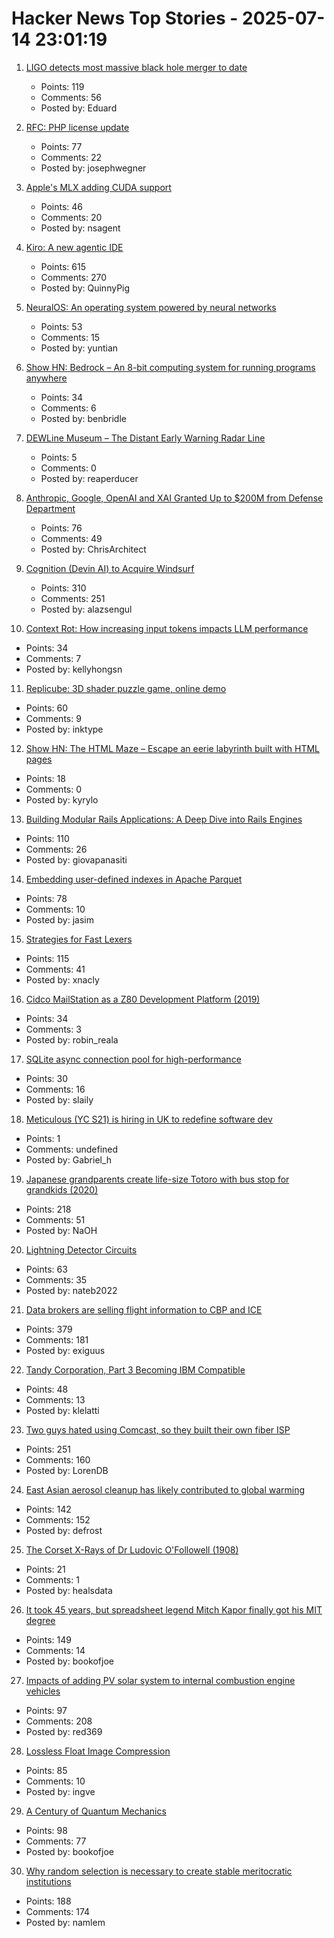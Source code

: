 # Hacker News Top Stories - 2025-07-14 23:01:19

1. [LIGO detects most massive black hole merger to date](https://www.caltech.edu/about/news/ligo-detects-most-massive-black-hole-merger-to-date)
   - Points: 119
   - Comments: 56
   - Posted by: Eduard

2. [RFC: PHP license update](https://wiki.php.net/rfc/php_license_update)
   - Points: 77
   - Comments: 22
   - Posted by: josephwegner

3. [Apple's MLX adding CUDA support](https://github.com/ml-explore/mlx/pull/1983)
   - Points: 46
   - Comments: 20
   - Posted by: nsagent

4. [Kiro: A new agentic IDE](https://kiro.dev/blog/introducing-kiro/)
   - Points: 615
   - Comments: 270
   - Posted by: QuinnyPig

5. [NeuralOS: An operating system powered by neural networks](https://neural-os.com/)
   - Points: 53
   - Comments: 15
   - Posted by: yuntian

6. [Show HN: Bedrock – An 8-bit computing system for running programs anywhere](https://benbridle.com/projects/bedrock.html)
   - Points: 34
   - Comments: 6
   - Posted by: benbridle

7. [DEWLine Museum – The Distant Early Warning Radar Line](https://dewlinemuseum.com/)
   - Points: 5
   - Comments: 0
   - Posted by: reaperducer

8. [Anthropic, Google, OpenAI and XAI Granted Up to $200M from Defense Department](https://www.cnbc.com/2025/07/14/anthropic-google-openai-xai-granted-up-to-200-million-from-dod.html)
   - Points: 76
   - Comments: 49
   - Posted by: ChrisArchitect

9. [Cognition (Devin AI) to Acquire Windsurf](https://cognition.ai/blog/windsurf)
   - Points: 310
   - Comments: 251
   - Posted by: alazsengul

10. [Context Rot: How increasing input tokens impacts LLM performance](https://research.trychroma.com/context-rot)
   - Points: 34
   - Comments: 7
   - Posted by: kellyhongsn

11. [Replicube: 3D shader puzzle game, online demo](https://replicube.xyz/staging/)
   - Points: 60
   - Comments: 9
   - Posted by: inktype

12. [Show HN: The HTML Maze – Escape an eerie labyrinth built with HTML pages](https://htmlmaze.com/)
   - Points: 18
   - Comments: 0
   - Posted by: kyrylo

13. [Building Modular Rails Applications: A Deep Dive into Rails Engines](https://www.panasiti.me/blog/modular-rails-applications-rails-engines-active-storage-dashboard/)
   - Points: 110
   - Comments: 26
   - Posted by: giovapanasiti

14. [Embedding user-defined indexes in Apache Parquet](https://datafusion.apache.org/blog/2025/07/14/user-defined-parquet-indexes/)
   - Points: 78
   - Comments: 10
   - Posted by: jasim

15. [Strategies for Fast Lexers](https://xnacly.me/posts/2025/fast-lexer-strategies/)
   - Points: 115
   - Comments: 41
   - Posted by: xnacly

16. [Cidco MailStation as a Z80 Development Platform (2019)](https://jcs.org/2019/05/03/mailstation)
   - Points: 34
   - Comments: 3
   - Posted by: robin_reala

17. [SQLite async connection pool for high-performance](https://github.com/slaily/aiosqlitepool)
   - Points: 30
   - Comments: 16
   - Posted by: slaily

18. [Meticulous (YC S21) is hiring in UK to redefine software dev](https://tinyurl.com/join-meticulous)
   - Points: 1
   - Comments: undefined
   - Posted by: Gabriel_h

19. [Japanese grandparents create life-size Totoro with bus stop for grandkids (2020)](https://mymodernmet.com/totoro-sculpture-bus-stop/)
   - Points: 218
   - Comments: 51
   - Posted by: NaOH

20. [Lightning Detector Circuits](https://techlib.com/electronics/lightningnew.htm)
   - Points: 63
   - Comments: 35
   - Posted by: nateb2022

21. [Data brokers are selling flight information to CBP and ICE](https://www.eff.org/deeplinks/2025/07/data-brokers-are-selling-your-flight-information-cbp-and-ice)
   - Points: 379
   - Comments: 181
   - Posted by: exiguus

22. [Tandy Corporation, Part 3 Becoming IBM Compatible](https://www.abortretry.fail/p/tandy-corporation-part-3)
   - Points: 48
   - Comments: 13
   - Posted by: klelatti

23. [Two guys hated using Comcast, so they built their own fiber ISP](https://arstechnica.com/tech-policy/2025/07/two-guys-hated-using-comcast-so-they-built-their-own-fiber-isp/)
   - Points: 251
   - Comments: 160
   - Posted by: LorenDB

24. [East Asian aerosol cleanup has likely contributed to global warming](https://www.nature.com/articles/s43247-025-02527-3)
   - Points: 142
   - Comments: 152
   - Posted by: defrost

25. [The Corset X-Rays of Dr Ludovic O'Followell (1908)](https://publicdomainreview.org/collection/the-corset-x-rays-of-dr-ludovic-o-followell-1908/)
   - Points: 21
   - Comments: 1
   - Posted by: healsdata

26. [It took 45 years, but spreadsheet legend Mitch Kapor finally got his MIT degree](https://www.bostonglobe.com/2025/06/24/business/mitch-kapor-mit-degree-bill-aulet/)
   - Points: 149
   - Comments: 14
   - Posted by: bookofjoe

27. [Impacts of adding PV solar system to internal combustion engine vehicles](https://www.jstor.org/stable/26169128)
   - Points: 97
   - Comments: 208
   - Posted by: red369

28. [Lossless Float Image Compression](https://aras-p.info/blog/2025/07/08/Lossless-Float-Image-Compression/)
   - Points: 85
   - Comments: 10
   - Posted by: ingve

29. [A Century of Quantum Mechanics](https://home.cern/news/news/physics/century-quantum-mechanics)
   - Points: 98
   - Comments: 77
   - Posted by: bookofjoe

30. [Why random selection is necessary to create stable meritocratic institutions](https://assemblingamerica.substack.com/p/there-is-no-meritocracy-without-lottocracy)
   - Points: 188
   - Comments: 174
   - Posted by: namlem

